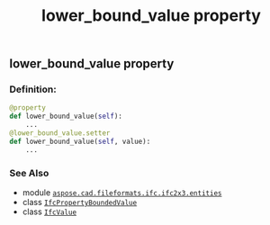 ﻿---
title: lower_bound_value property
second_title: Aspose.CAD for Python via .NET API References
description: 
type: docs
weight: 70
url: /python-net/aspose.cad.fileformats.ifc.ifc2x3.entities/ifcpropertyboundedvalue/lower_bound_value/
is_root: false
---

## lower_bound_value property

### Definition:
```python
@property
def lower_bound_value(self):
    ...
@lower_bound_value.setter
def lower_bound_value(self, value):
    ...
```

### See Also
* module [`aspose.cad.fileformats.ifc.ifc2x3.entities`](../../)
* class [`IfcPropertyBoundedValue`](/cad/python-net/aspose.cad.fileformats.ifc.ifc2x3.entities/ifcpropertyboundedvalue)
* class [`IfcValue`](/cad/python-net/aspose.cad.fileformats.ifc.ifc2x3.types/ifcvalue)
